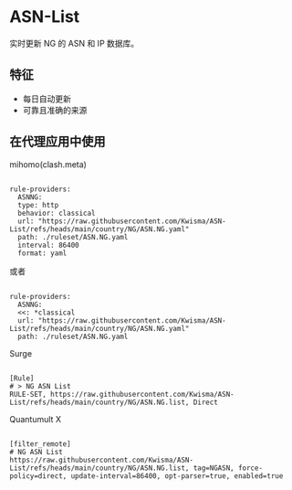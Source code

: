 
# ASN-List
    
实时更新 NG 的 ASN 和 IP 数据库。
    
## 特征
    
- 每日自动更新
- 可靠且准确的来源
    
## 在代理应用中使用
    
mihomo(clash.meta)
   
<pre><code class="language-javascript">
rule-providers:
  ASNNG:
  type: http
  behavior: classical
  url: "https://raw.githubusercontent.com/Kwisma/ASN-List/refs/heads/main/country/NG/ASN.NG.yaml"
  path: ./ruleset/ASN.NG.yaml
  interval: 86400
  format: yaml
</code></pre>

或者

<pre><code class="language-javascript">
rule-providers:
  ASNNG:
  <<: *classical
  url: "https://raw.githubusercontent.com/Kwisma/ASN-List/refs/heads/main/country/NG/ASN.NG.yaml"
  path: ./ruleset/ASN.NG.yaml
</code></pre>
    
Surge
    
<pre><code class="language-javascript">
[Rule]
# > NG ASN List
RULE-SET, https://raw.githubusercontent.com/Kwisma/ASN-List/refs/heads/main/country/NG/ASN.NG.list, Direct
</code></pre>
    
Quantumult X
    
<pre><code class="language-javascript">
[filter_remote]
# NG ASN List
https://raw.githubusercontent.com/Kwisma/ASN-List/refs/heads/main/country/NG/ASN.NG.list, tag=NGASN, force-policy=direct, update-interval=86400, opt-parser=true, enabled=true
</code></pre>
